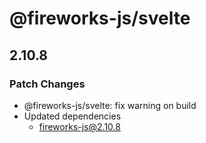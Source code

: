 # @fireworks-js/svelte

## 2.10.8

### Patch Changes

- @fireworks-js/svelte: fix warning on build
- Updated dependencies
  - fireworks-js@2.10.8
